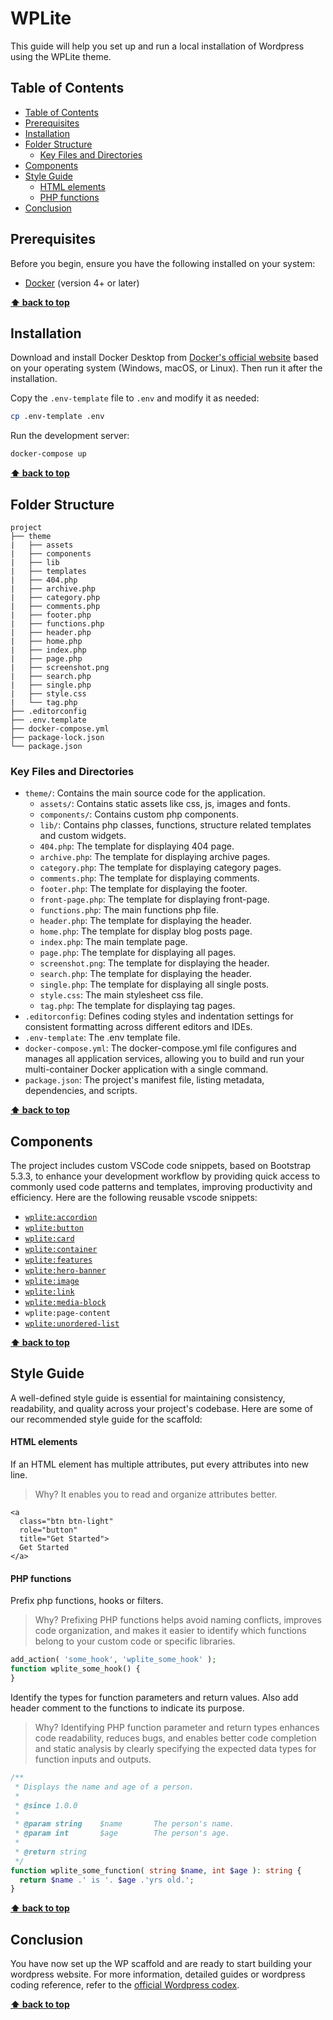 # WPLite<!-- omit from toc -->

This guide will help you set up and run a local installation of Wordpress using the WPLite theme.

## Table of Contents

- [Table of Contents](#table-of-contents)
- [Prerequisites](#prerequisites)
- [Installation](#installation)
- [Folder Structure](#folder-structure)
  - [Key Files and Directories](#key-files-and-directories)
- [Components](#components)
- [Style Guide](#style-guide)
  - [HTML elements](#html-elements)
  - [PHP functions](#php-functions)
- [Conclusion](#conclusion)

## Prerequisites

Before you begin, ensure you have the following installed on your system:

- [Docker](https://www.docker.com/) (version 4+ or later)

**[⬆ back to top](#table-of-contents)**

## Installation

Download and install Docker Desktop from [Docker's official website](https://www.docker.com/) based on your operating system (Windows, macOS, or Linux). Then run it after the installation.

Copy the `.env-template` file to `.env` and modify it as needed:

```bash
cp .env-template .env
```

Run the development server:

```bash
docker-compose up
```

**[⬆ back to top](#table-of-contents)**

## Folder Structure

```
project
├── theme
|   ├── assets
|   ├── components
|   ├── lib
|   ├── templates
|   ├── 404.php
|   ├── archive.php
|   ├── category.php
|   ├── comments.php
|   ├── footer.php
|   ├── functions.php
|   ├── header.php
|   ├── home.php
|   ├── index.php
|   ├── page.php
|   ├── screenshot.png
|   ├── search.php
|   ├── single.php
|   ├── style.css
|   └── tag.php
├── .editorconfig
├── .env.template
├── docker-compose.yml
├── package-lock.json
└── package.json
```

### Key Files and Directories

- `theme/`: Contains the main source code for the application.
  - `assets/`: Contains static assets like css, js, images and fonts.
  - `components/`: Contains custom php components.
  - `lib/`: Contains php classes, functions, structure related templates and custom widgets.
  - `404.php`: The template for displaying 404 page.
  - `archive.php`: The template for displaying archive pages.
  - `category.php`: The template for displaying category pages.
  - `comments.php`: The template for displaying comments.
  - `footer.php`: The template for displaying the footer.
  - `front-page.php`: The template for displaying front-page.
  - `functions.php`: The main functions php file.
  - `header.php`: The template for displaying the header.
  - `home.php`: The template for display blog posts page.
  - `index.php`: The main template page.
  - `page.php`: The template for displaying all pages.
  - `screenshot.png`: The template for displaying the header.
  - `search.php`: The template for displaying the header.
  - `single.php`: The template for displaying all single posts.
  - `style.css`: The main stylesheet css file.
  - `tag.php`: The template for displaying tag pages.
- `.editorconfig`: Defines coding styles and indentation settings for consistent formatting across different editors and IDEs.
- `.env-template`: The .env template file.
- `docker-compose.yml`: The docker-compose.yml file configures and manages all application services, allowing you to build and run your multi-container Docker application with a single command.
- `package.json`: The project's manifest file, listing metadata, dependencies, and scripts.

**[⬆ back to top](#table-of-contents)**

## Components

The project includes custom VSCode code snippets, based on Bootstrap 5.3.3, to enhance your development workflow by providing quick access to commonly used code patterns and templates, improving productivity and efficiency. Here are the following reusable vscode snippets:

- [`wplite:accordion`](/docs/components/accordion/README.md)
- [`wplite:button`](/docs/components/button/README.md)
- [`wplite:card`](/docs/components/card/README.md)
- [`wplite:container`](/docs/components/container/README.md)
- [`wplite:features`](/docs/components/features/README.md)
- [`wplite:hero-banner`](/docs/components/hero-banner/README.md)
- [`wplite:image`](/docs/components/image/README.md)
- [`wplite:link`](/docs/components/link/README.md)
- [`wplite:media-block`](/docs/components/media-block/README.md)
- `wplite:page-content`
- [`wplite:unordered-list`](/docs/components/unordered-list/README.md)

**[⬆ back to top](#table-of-contents)**

## Style Guide

A well-defined style guide is essential for maintaining consistency, readability, and quality across your project's codebase. Here are some of our recommended style guide for the scaffold:

#### HTML elements

If an HTML element has multiple attributes, put every attributes into new line.

> Why? It enables you to read and organize attributes better.

```phtml
<a
  class="btn btn-light"
  role="button"
  title="Get Started">
  Get Started
</a>
```

#### PHP functions

Prefix php functions, hooks or filters.

> Why? Prefixing PHP functions helps avoid naming conflicts, improves code organization, and makes it easier to identify which functions belong to your custom code or specific libraries.

```php
add_action( 'some_hook', 'wplite_some_hook' );
function wplite_some_hook() {
}
```

Identify the types for function parameters and return values. Also add header comment to the functions to indicate its purpose.

> Why? Identifying PHP function parameter and return types enhances code readability, reduces bugs, and enables better code completion and static analysis by clearly specifying the expected data types for function inputs and outputs.

```php
/**
 * Displays the name and age of a person.
 *
 * @since 1.0.0
 *
 * @param string    $name       The person's name.
 * @param int       $age        The person's age.
 *
 * @return string
 */
function wplite_some_function( string $name, int $age ): string {
  return $name .' is '. $age .'yrs old.';
}
```

**[⬆ back to top](#table-of-contents)**

## Conclusion

You have now set up the WP scaffold and are ready to start building your wordpress website. For more information, detailed guides or wordpress coding reference, refer to the [official Wordpress codex](https://codex.wordpress.org/).

**[⬆ back to top](#table-of-contents)**
